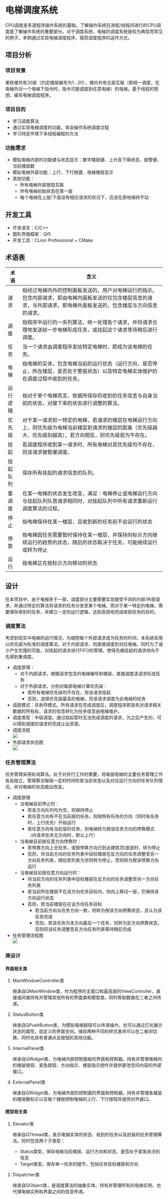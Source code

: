#  电梯调度系统

CPU调度是多道程序操作系统的基础。了解操作系统在进程/线程间进行的CPU调度是了解操作系统的重要部分。对于调度系统，电梯的调度系统是较为典型而常见的例子。本例通过实现电梯调度程序，探究调度程序的运作方式。



## 项目分析

### 项目背景

​	某栋楼共有20层（约定楼层编号为1…20），楼内共有五部互联（即统一调度，在电梯外对一个电梯下指令时，指令可能调度到任意电梯）的电梯。基于线程的思想，编写电梯调度程序。



### 项目目的

- 学习调度算法
- 通过实现电梯调度的功能，体会操作系统调度过程
- 学习特定环境下多线程编程的方法



### 功能需求

- 模拟电梯内部的功能键与状态显示：数字楼层键、上升及下降状态、报警键、当前楼层数
- 模拟电梯外部功能：上行、下行按键、电梯楼层显示
- 其他功能：
  - 所有电梯外部按钮互联
  - 所有电梯初始状态在第一层
  - 每个电梯在上层/下层没有相应请求的状况下，应该在原地保持不动



## 开发工具

- 开发语言：C/C++
- 图形界面框架：Qt5
- 开发工具：CLion Professional + CMake



## 术语表

| 术语     | 含义                                                         |
| -------- | ------------------------------------------------------------ |
| 请求     | 指经过电梯内外的控制面板发送的，用户对电梯运行的指示。包含内部请求，即由电梯内面板发送的仅包含楼层信息的请求，与外部请求，即电梯外面板发送的，包含楼层与方向信息的请求。 |
| 调度     | 指程序中运行的一系列算法，统一处理各个请求，并将请求合理地发送给一步电梯形成任务，或挂起这个请求等待稍后进行调度。 |
| 任务     | 当一个请求由调度程序发给特定电梯时，即成为该电梯的任务。     |
| 电梯     | 指电梯的实体，包含电梯当前的运行状态（运行方向，是否停止，所在楼层，是否处于警报状态）以及特定电梯实体维护的在调度过程中收到的任务。 |
| 运行逻辑 | 指对于单个电梯而言，依据所保存的收到的任务信息与自身当前的状态，对接下来的状态进行调整的算法。 |
| 优先级   | 对于某一请求和一特定的电梯，若请求的楼层在电梯运行方向上，则优先级为电梯当前楼层到请求的楼层的距离（优先级越大，优先级别越高），若方向相反，则优先级视为不存在。 |
| 挂起     | 若调度程序收到某一请求时，所有电梯对其优先级均不存在，则该请求被暂缓调度。 |
| 挂起队列 | 保存所有挂起的请求信息的队列。                               |
| 重调度   | 在某一电梯的状态发生改变，满足：电梯停止或电梯运行方向与挂起队列队首请求相同时，对挂起队列中所有请求重新运行调度算法的过程。 |
| 停止     | 指电梯保持在某一楼层，且收到新的任务前不会运行的状态         |
| 停靠     | 指电梯因任务需要暂时保持在某一楼层，并保持向标示方向继续运行的趋势的状态，随后的状态取决于任务，可能继续运行或转为停止 |
| 运行     | 指电梯正在按标示方向移动的状态                               |



## 设计

在本项目中，由于电梯多于一部，调度部分主要需要实现接受不同的内部/外部请求，并通过特定的算法将请求的任务分发至某个电梯。而对于某一特定的电梯，需要保存收到的任务，并建立一定的运行逻辑，达到高效地完成收到任务的目的。



### 调度算法

考虑到现实中电梯的运行情况，为缩短每个外部请求成为任务的时间，本系统采用以优先级为标准的调度算法。对于内部请求，则直接调度到对应电梯。同时为了减少产生饥饿的可能，对挂起的请求进行FIFO的管理，使得先被挂起的请求倾向于先得到重调度。

- 调度原理：
  - 对于内部请求，根据请求包含的电梯编号和楼层，直接调度该请求形成任务
  - 对于外部请求，分别对每部电梯计算优先级：
    - 若所有电梯优先级均不存在，将该请求挂起
    - 否则，选择优先级最高的电梯，将该请求调度为此电梯的任务
- 调度模式：非剥夺模式。所有请求在完成调度后，调度程序即丧失对请求相关数据的所有权，请求的信息转化为任务信息由电梯维护。
- 调度类型：中级调度。通过挂起暂时无法完成调度的请求，为之后产生的、可以得到调度的请求的完成让出资源。
- 调度流程<br>![](http://ww1.sinaimg.cn/large/006m4mAkly1g2g1zc9ew1j30du0id0tm.jpg)
- 外部请求状态图<br>![](![](https://ws1.sinaimg.cn/large/006m4mAkly1g2gdj6cuz3j30f108naam.jpg))



### 任务管理算法

任务管理采用轮询算法。处于对并行工作的需要，将每部电梯的主要任务管理工作各自独立，管理算法每隔一定的时间检查当前状态以及对应运行方向的任务队列情况，并对电梯的状态做出改变。

- 调度原理
  - 当电梯目前停止时：
    - 若各方向队列均为空，则保持停止
    - 若任意方向有不在当前层的任务，则按照有任务的方向（同时有任务时，上行优先）开始运行
    - 若任意方向有当前层的任务，则电梯转为按该任务方向的停靠模式（内请求任务无方向时，默认上行）
  - 当电梯目前按任意方向停靠时：
    - 若停靠方向上无任务，或按停靠方向已到达建筑顶/底层时，转为停止
    - 否则，将当前方向的任务列表中目标楼层在反方向的任务调整至另一方向任务列表，随后若列表为空则转为停止，否则转为按该停靠方向运行
  - 当电梯目前按任意方向运行时：
    - 将当前方向的任务列表中目标楼层在反方向的任务调整至另一方向任务列表
    - 若当前所在楼层不在该方向任务目标内，则向上移动一层，仍保持该方向运行状态
    - 否则，若当前楼层在在该方向任务目标
      - 若当前方向与任务方向一致，则转为按该方向停靠状态，且认为该任务完成
      - 否则，若该任务为本方向最后一个任务，则转为反方向停靠状态，否则将该任务调整至反方向任务列表等待稍后完成
- 任务管理流程图<br>![](![](https://ws1.sinaimg.cn/large/006m4mAkly1g2ge17hx42j30mq0gdjsr.jpg))

### 类设计

#### 界面相关类

1. MainWindowController类

   继承自QMainWindow类，作为程序的主窗口和最高层的ViewController，直接或间接持有并管理其他所有的界面类和模型类，同时帮助数据在二者之间传递。

2. StatusButton类

   继承自QPushButton类，为模拟电梯按钮可以传递操作，也可以通过灯光展示状态的属性，自定义的界面空间。储存两种不同的样式表并可以在二者间切换，同时也具有普通点击按钮的其他功能。

3. InternalPanel类

   继承自QWidget类，为电梯内部控制面板的界面和控制器。持有并管理电梯内的楼层按钮、紧急按钮、方向指示、楼层指示控件并提供更改空间内容的外部接口。

4. ExternalPanel类

   继承自QWidget类，为电梯外部的控制面的界面和控制器。持有并管理各楼层的楼层数标示以及每个楼层控制电梯的上行、下行按钮并提供对外接口。

#### 模型相关类

1. Elevator类

   继承自QThread类，表示电梯实体的状态、收到的任务以及封装的任务管理算法。同时包含两个子类型：

   - Status类型，保存电梯当前楼层、运行方向和状态、是否处于紧急状况的信息
   - Target类型，保存单一任务的细节，包括任务目标楼层和方向

2. Dispatcher类

   继承自QObject类，是调度算法的抽象实体。持有并管理所有的电梯实例，也代理电梯实例和界面之间的信息传递。



